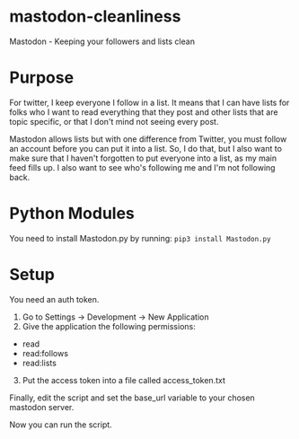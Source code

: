 # mastodon-cleanliness
Mastodon - Keeping your followers and lists clean

# Purpose
For twitter, I keep everyone I follow in a list. It means that I can have lists for folks who I want to read everything that they post and other lists that are topic specific, or that I don't mind not seeing every post.

Mastodon allows lists but with one difference from Twitter, you must follow an account before you can put it into a list. So, I do that, but I also want to make sure that I haven't forgotten to put everyone into a list, as my main feed fills up. I also want to see who's following me and I'm not following back.

# Python Modules
You need to install Mastodon.py by running:
        `pip3 install Mastodon.py`

# Setup
You need an auth token.
1. Go to Settings -> Development -> New Application
2. Give the application the following permissions:
 - read
 - read:follows
 - read:lists
3. Put the access token into a file called access_token.txt

Finally, edit the script and set the base_url variable to your chosen mastodon server.

Now you can run the script.
